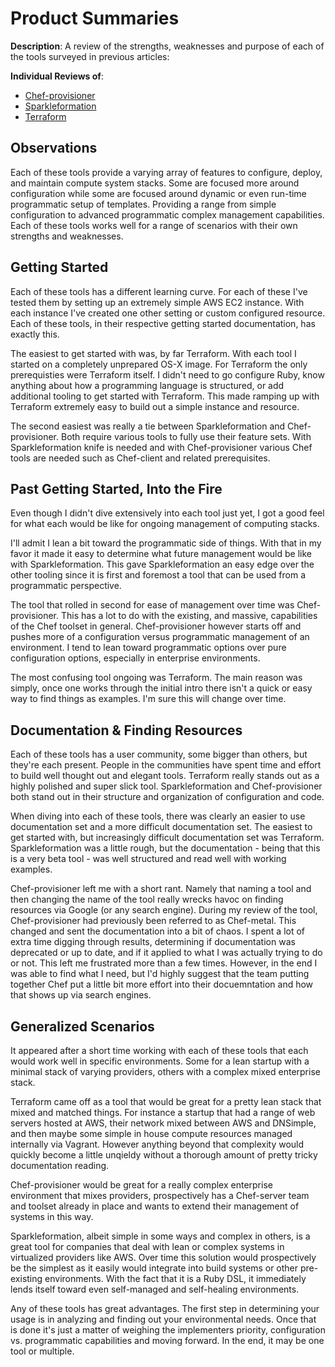 Product Summaries
===

**Description**: A review of the strengths, weaknesses and purpose of each of the tools surveyed in previous articles:

**Individual Reviews of**:

* [Chef-provisioner](./chef-metal.md)
* [Sparkleformation](./sparkleformation.md)
* [Terraform](./terraform.md)

## Observations

Each of these tools provide a varying array of features to configure, deploy, and maintain compute system stacks. Some are focused more around configuration while some are focused around dynamic or even run-time programmatic setup of templates. Providing a range from simple configuration to advanced programmatic complex management capabilities. Each of these tools works well for a range of scenarios with their own strengths and weaknesses.

## Getting Started

Each of these tools has a different learning curve. For each of these I've tested them by setting up an extremely simple AWS EC2 instance. With each instance I've created one other setting or custom configured resource. Each of these tools, in their respective getting started documentation, has exactly this.

The easiest to get started with was, by far Terraform. With each tool I started on a completely unprepared OS-X image. For Terraform the only prerequisties were Terraform itself. I didn't need to go configure Ruby, know anything about how a programming language is structured, or add additional tooling to get started with Terraform. This made ramping up with Terraform extremely easy to build out a simple instance and resource.

The second easiest was really a tie between Sparkleformation and Chef-provisioner. Both require various tools to fully use their feature sets. With Sparkleformation knife is needed and with Chef-provisioner various Chef tools are needed such as Chef-client and related prerequisites.

## Past Getting Started, Into the Fire

Even though I didn't dive extensively into each tool just yet, I got a good feel for what each would be like for ongoing management of computing stacks.

I'll admit I lean a bit toward the programmatic side of things. With that in my favor it made it easy to determine what future management would be like with Sparkleformation. This gave Sparkleformation an easy edge over the other tooling since it is first and foremost a tool that can be used from a programmatic perspective.

The tool that rolled in second for ease of management over time was Chef-provisioner. This has a lot to do with the existing, and massive, capabilities of the Chef toolset in general. Chef-provisioner however starts off and pushes more of a configuration versus programmatic management of an environment. I tend to lean toward programmatic options over pure configuration options, especially in enterprise environments.

The most confusing tool ongoing was Terraform. The main reason was simply, once one works through the initial intro there isn't a quick or easy way to find things as examples. I'm sure this will change over time.

## Documentation & Finding Resources

Each of these tools has a user community, some bigger than others, but they're each present. People in the communities have spent time and effort to build well thought out and elegant tools. Terraform really stands out as a highly polished and super slick tool. Sparkleformation and Chef-provisioner both stand out in their structure and organization of configuration and code.

When diving into each of these tools, there was clearly an easier to use documentation set and a more difficult documentation set. The easiest to get started with, but increasingly difficult documentation set was Terraform. Sparkleformation was a little rough, but the documentation - being that this is a very beta tool - was well structured and read well with working examples.

Chef-provisioner left me with a short rant. Namely that naming a tool and then changing the name of the tool really wrecks havoc on finding resources via Google (or any search engine). During my review of the tool, Chef-provisioner had previously been referred to as Chef-metal. This changed and sent the documentation into a bit of chaos. I spent a lot of extra time digging through results, determining if documentation was deprecated or up to date, and if it applied to what I was actually trying to do or not. This left me frustrated more than a few times. However, in the end I was able to find what I need, but I'd highly suggest that the team putting together Chef put a little bit more effort into their docuemntation and how that shows up via search engines.

## Generalized Scenarios

It appeared after a short time working with each of these tools that each would work well in specific environments. Some for a lean startup with a minimal stack of varying providers, others with a complex mixed enterprise stack.

Terraform came off as a tool that would be great for a pretty lean stack that mixed and matched things. For instance a startup that had a range of web servers hosted at AWS, their network mixed between AWS and DNSimple, and then maybe some simple in house compute resources managed internally via Vagrant. However anything beyond that complexity would quickly become a little unqieldy without a thorough amount of pretty tricky documentation reading.

Chef-provisioner would be great for a really complex enterprise environment that mixes providers, prospectively has a Chef-server team and toolset already in place and wants to extend their management of systems in this way.

Sparkleformation, albeit simple in some ways and complex in others, is a great tool for companies that deal with lean or complex systems in virtualized providers like AWS. Over time this solution would prospectively be the simplest as it easily would integrate into build systems or other pre-existing environments. With the fact that it is a Ruby DSL, it immediately lends itself toward even self-managed and self-healing environments.

Any of these tools has great advantages. The first step in determining your usage is in analyzing and finding out your environmental needs. Once that is done it's just a matter of weighing the implementers priority, configuration vs. programmatic capabilities and moving forward. In the end, it may be one tool or multiple.